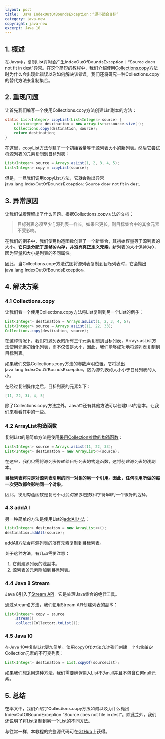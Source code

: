 ```yaml
---
layout: post
title:  Java IndexOutOfBoundsException：“源不适合目标”
category: java-new
copyright: java-new
excerpt: Java 10
---
```


## 1. 概述

在Java中，复制List有时会产生IndexOutOfBoundsException：“Source does not fit in dest”异常。在这个简短的教程中，我们介绍使用[Collections.copy](https://www.baeldung.com/java-copy-list-to-another#collectionscopy)方法时为什么会出现此错误以及如何解决该错误。我们还将研究一种Collections.copy的替代方法来复制集合。

## 2. 重现问题

让首先我们编写一个使用Collections.copy方法创建List副本的方法：

```java
static List<Integer> copyList(List<Integer> source) {
    List<Integer> destination = new ArrayList<>(source.size());
    Collections.copy(destination, source);
    return destination;
}
```

在这里，copyList方法创建了一个[初始容量](https://www.baeldung.com/java-arraylist#2-constructor-accepting-initial-capacity)等于源列表大小的新列表。然后它尝试将源列表的元素复制到目标列表：

```java
List<Integer> source = Arrays.asList(1, 2, 3, 4, 5);
List<Integer> copy = copyList(source);
```

但是，一旦我们调用copyList方法，它就会抛出异常java.lang.IndexOutOfBoundsException: Source does not fit in dest。

## 3. 异常原因

让我们试着理解出了什么问题。根据Collections.copy方法的文档：

>   目标列表必须至少与源列表一样长。如果它更长，则目标集合中的其余元素不受影响。

在我们的例子中，我们使用构造函数创建了一个新集合，其初始容量等于源列表的大小。**它只是分配了足够的内存，并没有真正定义元素**，新列表的大小保持为0，因为容量和大小是列表的不同属性。

因此，当Collections.copy方法试图将源列表复制到目标列表时，它会抛出java.lang.IndexOutOfBoundsException。

## 4. 解决方案

### 4.1 Collections.copy

让我们看一个使用Collections.copy方法将List复制到另一个List的例子：

```java
List<Integer> destination = Arrays.asList(1, 2, 3, 4, 5);
List<Integer> source = Arrays.asList(11, 22, 33);
Collections.copy(destination, source);
```

在这种情况下，我们将源列表的所有三个元素复制到目标列表，Arrays.asList方法使用元素初始化列表，而不仅仅是大小，因此，我们能够成功地将源列表复制到目标列表。

如果我们交换Collections.copy方法的参数声明位置，它将抛出java.lang.IndexOutOfBoundsException，因为源列表的大小小于目标列表的大小。

在经过复制操作之后，目标列表的元素如下：

```java
[11, 22, 33, 4, 5]
```

除了Collections.copy方法之外，Java中还有其他方法可以创建List的副本。让我们来看看其中的一些。

### 4.2 ArrayList构造函数

复制List的最简单方法是使用[采用Collection参数的构造函数](https://www.baeldung.com/java-arraylist#3-constructor-accepting-collection)：

```java
List<Integer> source = Arrays.asList(11, 22, 33);
List<Integer> destination = new ArrayList<>(source);
```

在这里，我们只需将源列表传递给目标列表的构造函数，这将创建源列表的浅副本。

**目标列表将只是对源列表引用的同一对象的另一个引用。因此，任何引用所做的每一次更改都会影响同一个对象**。

因此，使用构造函数是复制不可变对象(如整数和字符串)的一个很好的选择。

### 4.3 addAll

另一种简单的方法是使用List的[addAll方法](https://www.baeldung.com/java-arraylist#Adding)：

```java
List<Integer> destination = new ArrayList<>();
destination.addAll(source);
```

addAll方法会将源列表的所有元素复制到目标列表。

关于这种方法，有几点需要注意：

1.  它创建源列表的浅副本。
2.  源列表的元素附加到目标列表。

### 4.4 Java 8 Stream

Java 8引入了[Stream API](https://www.baeldung.com/java-8-streams)，它是处理Java集合的绝佳工具。

通过stream()方法，我们使用Stream API创建列表的副本：

```java
List<Integer> copy = source
    .stream()
    .collect(Collectors.toList());
```

### 4.5 Java 10

在Java 10中复制List更加简单，使用copyOf()方法允许我们创建一个包含给定Collection元素的不可变列表：

```java
List<Integer> destination = List.copyOf(sourceList);
```

如果我们想采用这种方法，我们需要确保输入List不为null并且不包含任何null元素。

## 5. 总结

在本文中，我们介绍了Collections.copy方法如何以及为什么抛出IndexOutOfBoundException “Source does not file in dest”。除此之外，我们还说明了将List复制到另一个List的不同方法。

与往常一样，本教程的完整源代码可在[GitHub](https://github.com/tuyucheng7/taketoday-tutorial4j/tree/master/java-core-modules/java-10)上获得。
